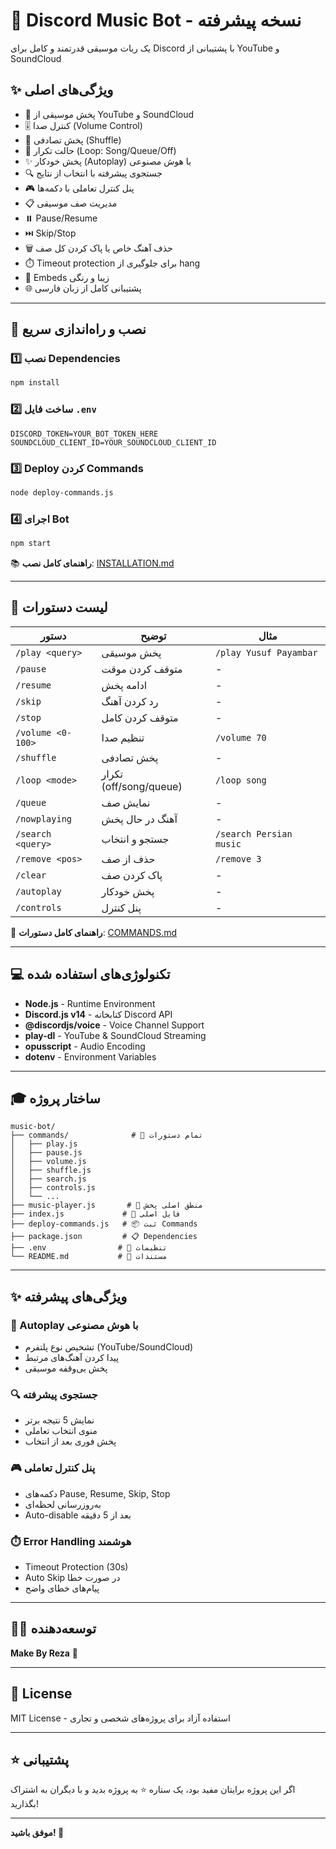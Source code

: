 # 🎵 Discord Music Bot - نسخه پیشرفته

یک ربات موسیقی قدرتمند و کامل برای Discord با پشتیبانی از YouTube و SoundCloud

## ✨ ویژگی‌های اصلی

- 🎵 پخش موسیقی از YouTube و SoundCloud
- 🎚️ کنترل صدا (Volume Control)
- 🔀 پخش تصادفی (Shuffle)
- 🔁 حالت تکرار (Loop: Song/Queue/Off)
- ✨ پخش خودکار (Autoplay) با هوش مصنوعی
- 🔍 جستجوی پیشرفته با انتخاب از نتایج
- 🎮 پنل کنترل تعاملی با دکمه‌ها
- 📋 مدیریت صف موسیقی
- ⏸️ Pause/Resume
- ⏭️ Skip/Stop
- 🗑️ حذف آهنگ خاص یا پاک کردن کل صف
- ⏱️ Timeout protection برای جلوگیری از hang
- 🎨 Embeds زیبا و رنگی
- 🌐 پشتیبانی کامل از زبان فارسی

---

## 🚀 نصب و راه‌اندازی سریع

### 1️⃣ نصب Dependencies
```bash
npm install
```

### 2️⃣ ساخت فایل `.env`
```env
DISCORD_TOKEN=YOUR_BOT_TOKEN_HERE
SOUNDCLOUD_CLIENT_ID=YOUR_SOUNDCLOUD_CLIENT_ID
```

### 3️⃣ Deploy کردن Commands
```bash
node deploy-commands.js
```

### 4️⃣ اجرای Bot
```bash
npm start
```

📚 **راهنمای کامل نصب**: [INSTALLATION.md](./INSTALLATION.md)

---

## 📝 لیست دستورات

| دستور | توضیح | مثال |
|---------|------|-------|
| `/play <query>` | پخش موسیقی | `/play Yusuf Payambar` |
| `/pause` | متوقف کردن موقت | - |
| `/resume` | ادامه پخش | - |
| `/skip` | رد کردن آهنگ | - |
| `/stop` | متوقف کردن کامل | - |
| `/volume <0-100>` | تنظیم صدا | `/volume 70` |
| `/shuffle` | پخش تصادفی | - |
| `/loop <mode>` | تکرار (off/song/queue) | `/loop song` |
| `/queue` | نمایش صف | - |
| `/nowplaying` | آهنگ در حال پخش | - |
| `/search <query>` | جستجو و انتخاب | `/search Persian music` |
| `/remove <pos>` | حذف از صف | `/remove 3` |
| `/clear` | پاک کردن صف | - |
| `/autoplay` | پخش خودکار | - |
| `/controls` | پنل کنترل | - |

📖 **راهنمای کامل دستورات**: [COMMANDS.md](./COMMANDS.md)

---

## 💻 تکنولوژی‌های استفاده شده

- **Node.js** - Runtime Environment
- **Discord.js v14** - کتابخانه Discord API
- **@discordjs/voice** - Voice Channel Support
- **play-dl** - YouTube & SoundCloud Streaming
- **opusscript** - Audio Encoding
- **dotenv** - Environment Variables

---

## 🎓 ساختار پروژه

```
music-bot/
├── commands/              # 📂 تمام دستورات
│   ├── play.js
│   ├── pause.js
│   ├── volume.js
│   ├── shuffle.js
│   ├── search.js
│   ├── controls.js
│   └── ...
├── music-player.js       # 🎵 منطق اصلی پخش
├── index.js             # 🚀 فایل اصلی
├── deploy-commands.js   # 📦 ثبت Commands
├── package.json         # 📋 Dependencies
├── .env                # 🔐 تنظیمات
└── README.md           # 📖 مستندات
```

---

## ✨ ویژگی‌های پیشرفته

### 🤖 Autoplay با هوش مصنوعی
- تشخیص نوع پلتفرم (YouTube/SoundCloud)
- پیدا کردن آهنگ‌های مرتبط
- پخش بی‌وقفه موسیقی

### 🔍 جستجوی پیشرفته
- نمایش 5 نتیجه برتر
- منوی انتخاب تعاملی
- پخش فوری بعد از انتخاب

### 🎮 پنل کنترل تعاملی
- دکمه‌های Pause, Resume, Skip, Stop
- به‌روزرسانی لحظه‌ای
- Auto-disable بعد از 5 دقیقه

### ⏱️ Error Handling هوشمند
- Timeout Protection (30s)
- Auto Skip در صورت خطا
- پیام‌های خطای واضح

---

## 👨‍💻 توسعه‌دهنده

**Make By Reza** 💚

---

## 📝 License

MIT License - استفاده آزاد برای پروژه‌های شخصی و تجاری

---

## ⭐ پشتیبانی

اگر این پروژه برایتان مفید بود، یک ستاره ⭐ به پروژه بدید و با دیگران به اشتراک بگذارید!

---

**موفق باشید! 🎉**